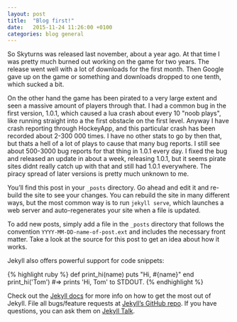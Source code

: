 ```yaml
---
layout: post
title:  "Blog first!"
date:   2015-11-24 11:26:00 +0100
categories: blog general
---
```

So Skyturns was released last november, about a year ago. At that time I was pretty much burned out working on the game for two years. The release went well with a lot of downloads for the first month. Then Google gave up on the game or something and downloads dropped to one tenth, which sucked a bit.

On the other hand the game has been pirated to a very large extent and seen a massive amount of players through that. I had a common bug in the first version, 1.0.1, which caused a lua crash about every 10 "noob plays", like running straight into a the first obstacle on the first level. Anyway I have crash reporting through HockeyApp, and this particular crash has been recorded about 2-300 000 times. I have no other stats to go by then that, but thats a hell of a lot of plays to cause that many bug reports. I still see about 500-3000 bug reports for that thing in 1.0.1 every day. I fixed the bug and released an update in about a week, releasing 1.0.1, but it seems pirate sites didnt really catch up with that and still had 1.0.1 everywhere. The piracy spread of later versions is pretty much unknown to me.

You’ll find this post in your `_posts` directory. Go ahead and edit it and re-build the site to see your changes. You can rebuild the site in many different ways, but the most common way is to run `jekyll serve`, which launches a web server and auto-regenerates your site when a file is updated.

To add new posts, simply add a file in the `_posts` directory that follows the convention `YYYY-MM-DD-name-of-post.ext` and includes the necessary front matter. Take a look at the source for this post to get an idea about how it works.

Jekyll also offers powerful support for code snippets:

{% highlight ruby %}
def print_hi(name)
  puts "Hi, #{name}"
end
print_hi('Tom')
#=> prints 'Hi, Tom' to STDOUT.
{% endhighlight %}

Check out the [Jekyll docs][jekyll-docs] for more info on how to get the most out of Jekyll. File all bugs/feature requests at [Jekyll’s GitHub repo][jekyll-gh]. If you have questions, you can ask them on [Jekyll Talk][jekyll-talk].

[jekyll-docs]: http://jekyllrb.com/docs/home
[jekyll-gh]:   https://github.com/jekyll/jekyll
[jekyll-talk]: https://talk.jekyllrb.com/
